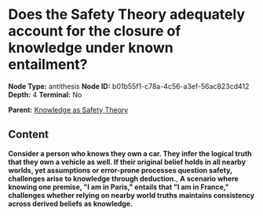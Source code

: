 # Does the Safety Theory adequately account for the closure of knowledge under known entailment?

**Node Type:** antithesis
**Node ID:** b01b55f1-c78a-4c56-a3ef-56ac823cd412
**Depth:** 4
**Terminal:** No

**Parent:** [Knowledge as Safety Theory](knowledge-as-safety-theory-synthesis-c8c71029-2564-4cee-86e3-af699df3743f.md)

## Content

**Consider a person who knows they own a car. They infer the logical truth that they own a vehicle as well. If their original belief holds in all nearby worlds, yet assumptions or error-prone processes question safety, challenges arise to knowledge through deduction.**, **A scenario where knowing one premise, "I am in Paris," entails that "I am in France," challenges whether relying on nearby world truths maintains consistency across derived beliefs as knowledge.**
